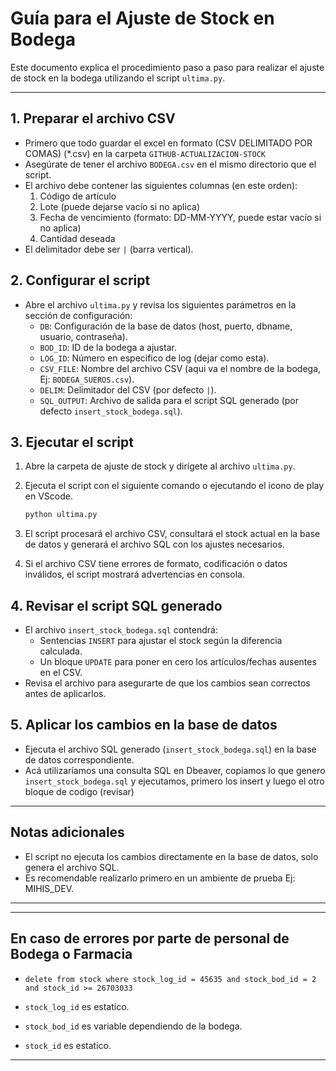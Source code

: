 # Guía para el Ajuste de Stock en Bodega

Este documento explica el procedimiento paso a paso para realizar el ajuste de stock en la bodega utilizando el script `ultima.py`.

---

## 1. Preparar el archivo CSV

- Primero que todo guardar el excel en formato (CSV DELIMITADO POR COMAS) (\*.csv) en la carpeta `GITHUB-ACTUALIZACION-STOCK`
- Asegúrate de tener el archivo `BODEGA.csv` en el mismo directorio que el script.
- El archivo debe contener las siguientes columnas (en este orden):
  1. Código de artículo
  2. Lote (puede dejarse vacío si no aplica)
  3. Fecha de vencimiento (formato: DD-MM-YYYY, puede estar vacío si no aplica)
  4. Cantidad deseada
- El delimitador debe ser `|` (barra vertical).

## 2. Configurar el script

- Abre el archivo `ultima.py` y revisa los siguientes parámetros en la sección de configuración:
  - `DB`: Configuración de la base de datos (host, puerto, dbname, usuario, contraseña).
  - `BOD_ID`: ID de la bodega a ajustar.
  - `LOG_ID`: Número en especifico de log (dejar como esta).
  - `CSV_FILE`: Nombre del archivo CSV (aqui va el nombre de la bodega, Ej: `BODEGA_SUEROS.csv`).
  - `DELIM`: Delimitador del CSV (por defecto `|`).
  - `SQL_OUTPUT`: Archivo de salida para el script SQL generado (por defecto `insert_stock_bodega.sql`).

## 3. Ejecutar el script

1. Abre la carpeta de ajuste de stock y dirígete al archivo `ultima.py`.
2. Ejecuta el script con el siguiente comando o ejecutando el icono de play en VScode.

   ```bash
   python ultima.py
   ```

3. El script procesará el archivo CSV, consultará el stock actual en la base de datos y generará el archivo SQL con los ajustes necesarios.
4. Si el archivo CSV tiene errores de formato, codificación o datos inválidos, el script mostrará advertencias en consola.

## 4. Revisar el script SQL generado

- El archivo `insert_stock_bodega.sql` contendrá:
  - Sentencias `INSERT` para ajustar el stock según la diferencia calculada.
  - Un bloque `UPDATE` para poner en cero los artículos/fechas ausentes en el CSV.
- Revisa el archivo para asegurarte de que los cambios sean correctos antes de aplicarlos.

## 5. Aplicar los cambios en la base de datos

- Ejecuta el archivo SQL generado (`insert_stock_bodega.sql`) en la base de datos correspondiente.
- Acá utilizaríamos una consulta SQL en Dbeaver, copiamos lo que genero `insert_stock_bodega.sql` y ejecutamos, primero los insert y luego el otro bloque de codigo (revisar)

---

## Notas adicionales

- El script no ejecuta los cambios directamente en la base de datos, solo genera el archivo SQL.
- Es recomendable realizarlo primero en un ambiente de prueba Ej: MIHIS_DEV.

---

---

## En caso de errores por parte de personal de Bodega o Farmacia

- `delete from stock where stock_log_id = 45635 and stock_bod_id = 2 and stock_id >= 26703033`

- `stock_log_id` es estatico.

- `stock_bod_id` es variable dependiendo de la bodega.

- `stock_id` es estatico.

---
